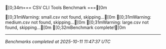 [0;34m=== CSV CLI Tools Benchmark ===[0m

[0;31mWarning: small.csv not found, skipping...[0m
[0;31mWarning: medium.csv not found, skipping...[0m
[0;31mWarning: large.csv not found, skipping...[0m
[0;32mBenchmark complete![0m

---
_Benchmarks completed at 2025-10-11 11:47:37 UTC_
